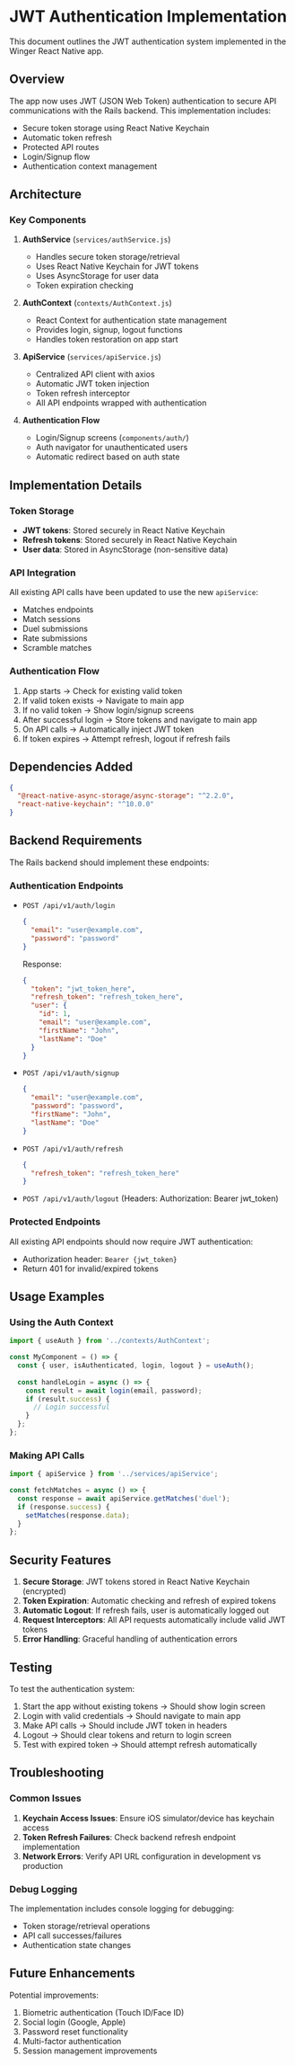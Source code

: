 # JWT Authentication Implementation

This document outlines the JWT authentication system implemented in the Winger React Native app.

## Overview

The app now uses JWT (JSON Web Token) authentication to secure API communications with the Rails backend. This implementation includes:

- Secure token storage using React Native Keychain
- Automatic token refresh
- Protected API routes
- Login/Signup flow
- Authentication context management

## Architecture

### Key Components

1. **AuthService** (`services/authService.js`)
   - Handles secure token storage/retrieval
   - Uses React Native Keychain for JWT tokens
   - Uses AsyncStorage for user data
   - Token expiration checking

2. **AuthContext** (`contexts/AuthContext.js`)
   - React Context for authentication state management
   - Provides login, signup, logout functions
   - Handles token restoration on app start

3. **ApiService** (`services/apiService.js`)
   - Centralized API client with axios
   - Automatic JWT token injection
   - Token refresh interceptor
   - All API endpoints wrapped with authentication

4. **Authentication Flow**
   - Login/Signup screens (`components/auth/`)
   - Auth navigator for unauthenticated users
   - Automatic redirect based on auth state

## Implementation Details

### Token Storage
- **JWT tokens**: Stored securely in React Native Keychain
- **Refresh tokens**: Stored securely in React Native Keychain  
- **User data**: Stored in AsyncStorage (non-sensitive data)

### API Integration
All existing API calls have been updated to use the new `apiService`:
- Matches endpoints
- Match sessions
- Duel submissions
- Rate submissions
- Scramble matches

### Authentication Flow
1. App starts → Check for existing valid token
2. If valid token exists → Navigate to main app
3. If no valid token → Show login/signup screens
4. After successful login → Store tokens and navigate to main app
5. On API calls → Automatically inject JWT token
6. If token expires → Attempt refresh, logout if refresh fails

## Dependencies Added

```json
{
  "@react-native-async-storage/async-storage": "^2.2.0",
  "react-native-keychain": "^10.0.0"
}
```

## Backend Requirements

The Rails backend should implement these endpoints:

### Authentication Endpoints
- `POST /api/v1/auth/login`
  ```json
  {
    "email": "user@example.com",
    "password": "password"
  }
  ```
  Response:
  ```json
  {
    "token": "jwt_token_here",
    "refresh_token": "refresh_token_here",
    "user": {
      "id": 1,
      "email": "user@example.com",
      "firstName": "John",
      "lastName": "Doe"
    }
  }
  ```

- `POST /api/v1/auth/signup`
  ```json
  {
    "email": "user@example.com",
    "password": "password",
    "firstName": "John",
    "lastName": "Doe"
  }
  ```

- `POST /api/v1/auth/refresh`
  ```json
  {
    "refresh_token": "refresh_token_here"
  }
  ```

- `POST /api/v1/auth/logout`
  (Headers: Authorization: Bearer jwt_token)

### Protected Endpoints
All existing API endpoints should now require JWT authentication:
- Authorization header: `Bearer {jwt_token}`
- Return 401 for invalid/expired tokens

## Usage Examples

### Using the Auth Context
```javascript
import { useAuth } from '../contexts/AuthContext';

const MyComponent = () => {
  const { user, isAuthenticated, login, logout } = useAuth();
  
  const handleLogin = async () => {
    const result = await login(email, password);
    if (result.success) {
      // Login successful
    }
  };
};
```

### Making API Calls
```javascript
import { apiService } from '../services/apiService';

const fetchMatches = async () => {
  const response = await apiService.getMatches('duel');
  if (response.success) {
    setMatches(response.data);
  }
};
```

## Security Features

1. **Secure Storage**: JWT tokens stored in React Native Keychain (encrypted)
2. **Token Expiration**: Automatic checking and refresh of expired tokens
3. **Automatic Logout**: If refresh fails, user is automatically logged out
4. **Request Interceptors**: All API requests automatically include valid JWT tokens
5. **Error Handling**: Graceful handling of authentication errors

## Testing

To test the authentication system:

1. Start the app without existing tokens → Should show login screen
2. Login with valid credentials → Should navigate to main app
3. Make API calls → Should include JWT token in headers
4. Logout → Should clear tokens and return to login screen
5. Test with expired token → Should attempt refresh automatically

## Troubleshooting

### Common Issues

1. **Keychain Access Issues**: Ensure iOS simulator/device has keychain access
2. **Token Refresh Failures**: Check backend refresh endpoint implementation
3. **Network Errors**: Verify API URL configuration in development vs production

### Debug Logging

The implementation includes console logging for debugging:
- Token storage/retrieval operations
- API call successes/failures
- Authentication state changes

## Future Enhancements

Potential improvements:
1. Biometric authentication (Touch ID/Face ID)
2. Social login (Google, Apple)
3. Password reset functionality
4. Multi-factor authentication
5. Session management improvements
